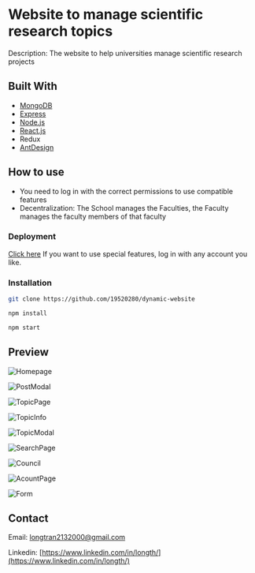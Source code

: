 # Website to manage scientific research topics

Description: The website to help universities manage scientific research projects

## Built With

* [MongoDB](https://cloud.mongodb.com/)
* [Express](https://expressjs.com/)
* [Node.js](https://nodejs.org/)
* [React.js](https://reactjs.org/)
* Redux
* [AntDesign](https://ant.design/)

## How to use

- You need to log in with the correct permissions to use compatible features
- Decentralization: The School manages the Faculties, the Faculty manages the faculty members of that faculty

### Deployment

[Click here](https://manager-project-hl.netlify.app/)
If you want to use special features, log in with any account you like.
### Installation

```sh
git clone https://github.com/19520280/dynamic-website
```

```sh
npm install
```

```sh
npm start
```

## Preview

![Homepage](https://drive.google.com/file/d/1mY019CALscKio1ur-wYtzW-GH3cTMnRm/)

![PostModal](https://drive.google.com/file/d/1x5jJY_kCYvJK4eu76GPa8Entp7tKmCfT/)

![TopicPage](https://drive.google.com/file/d/1Hhwb8krnx7sV1twSsOrTPS7cCL0K0Mdt/)

![TopicInfo](https://drive.google.com/file/d/1iXHXwZeCe0FOWwxeHg0eNqD5128dHePg/)

![TopicModal](https://drive.google.com/file/d/1wfNF00NVdYmkhD4_KwapokRdcKhrM7VH/)

![SearchPage](https://drive.google.com/file/d/1pr7CwIRcvxO_77ceqRrodjmHMaWaiPx4/)

![Council](https://drive.google.com/file/d/16rk-BzfmI9_Hcb_zOaJwTtHhdtkv3up4/)

![AcountPage](https://drive.google.com/file/d/1yAlk0EpCEGRDuDXMo7OYGi9W3CwH81M6/)

![Form](https://drive.google.com/file/d/1DtPDIh0hxL2Vtj0jzhY0ISFNrK6OwyPw/) 


## Contact

Email: longtran2132000@gmail.com

Linkedin: [https://www.linkedin.com/in/longth/](https://www.linkedin.com/in/longth/) 

